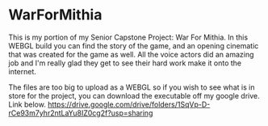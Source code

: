 # WarForMithia
This is my portion of my Senior Capstone Project: War For Mithia. In this WEBGL build you can find the story of the game, and an opening cinematic that was created for the game as well. All the voice actors did an amazing job and I'm really glad they get to see their hard work make it onto the internet.

The files are too big to upload as a WEBGL so if you wish to see what is in store for the project, you can download the executable off my google drive. Link below.
https://drive.google.com/drive/folders/1SqVp-D-rCe93m7yhr2ntLaYu8IZ0cg2f?usp=sharing
